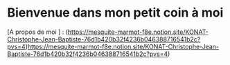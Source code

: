 

<!--
**Christcode99/Christcode99** is a ✨ _special_ ✨ repository because its `README.md` (this file) appears on your GitHub profile.

Here are some ideas to get you started:

- 🔭 I’m currently working on ...
- 🌱 I’m currently learning ...
- 👯 I’m looking to collaborate on ...
- 🤔 I’m looking for help with ...
- 💬 Ask me about ...
- 📫 How to reach me: ...
- 😄 Pronouns: ...
- ⚡ Fun fact: ...
-->
# Bienvenue dans mon petit coin  à moi
[A propos de moi ] :   (https://mesquite-marmot-f8e.notion.site/KONAT-Christophe-Jean-Baptiste-76d1b420b32f4236b046388716541b2c?pvs=4)https://mesquite-marmot-f8e.notion.site/KONAT-Christophe-Jean-Baptiste-76d1b420b32f4236b046388716541b2c?pvs=4)
